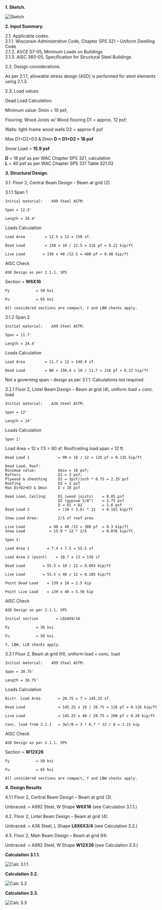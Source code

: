 **1. Sketch.**

![Sketch](Beams-central.md.1.png "Sketch")

**2. Input Summary.**

2.1. Applicable codes.  
2.1.1. Wisconsin Administrative Code, Chapter SPS 321 – Uniform Dwelling Code  
2.1.2. ASCE 07-05, Minimum Loads on Buildings  
2.1.3. AISC 360-05, Specification for Structural Steel Buildings  
  
  
2.2. Design considerations.

As per 2.1.1, allowable stress design (ASD) is performed for steel elements using 2.1.3.

2.3. Load values

Dead Load Calculation:

Minimum value:                 Dmin = 10 psf;

Flooring: Wood Joists w/ Wood flooring     D1 = approx. 12 psf;

Walls: light-frame wood walls        D2 = approx 6 psf

Max D1+D2+D3 & Dmin            **D = D1+D2 = 18 psf**

Snow Load				= **15.9 psf**

**D** = 18 psf        as per WAC Chapter SPS 321, calculation  
**L** = 40 psf        as per WAC Chapter SPS 321 Table 321.02

**3. Structural Design.**

3.1. Floor 2, Central Beam Design – Beam at grid (2).

3.1.1 Span 1

    Initial material:    A99 Steel ASTM.

    Span = 12.5'

    Length = 24.4'

Loads Calculation

    Load Area         = 12.5 x 12 = 150 sf.

    Dead Load         = 150 x 18 / 12.5 = 216 pf = 0.22 kip/ft

    Live Load        = 150 x 40 /12.5 = 480 pf = 0.48 kip/ft

AISC Check

    ASD Design as per 2.1.1. SPS

Section        = **W6X16**

    Fy            = 50 ksi

    Fu            = 65 ksi

    All considered sections are compact, Y and LBW checks apply.

3.1.2 Span 2

    Initial material:    A99 Steel ASTM.

    Span = 11.7'

    Length = 24.4'

Loads Calculation

    Load Area         = 11.7 x 12 = 140.4 sf.

    Dead Load         = Wd = 140.4 x 18 / 11.7 = 216 pf = 0.22 kip/ft

Not a governing span – design as per 3.1.1. Calculations not required.

3.2.1 Floor 2, Lintel Beam Design – Beam at grid (4), uniform load + conc. load

    Initial material:    A36 Steel ASTM.

    Span = 12'

    Length = 24'

Loads Calculation

    Span 1:

Load Area         	= 12 x 7.5 	= 90 sf.
Roof/ceiling load span 		 	= 12 ft.

    Dead Load 1        		= 90 x 18 / 12 = 135 pf = 0.135 kip/ft

	Dead Load, Roof:
	Minimum value: 			Dmin = 10 psf;
	Rafters 				D1 = 3 psf;
	Plywood & sheathing 	D2 = 3psf/inch * 0.75 = 2.25 psf
	Roofing				    D3 = 2 psf
	Max D1+D2+D3 & Dmin		D = 10 psf

	Dead Load, Ceiling:		D1 (wood joists) 	= 0.85 psf
							D2 (gypsum 5/8")	= 2.75 psf
							D = D1 + D2 		= 3.6 psf
	Dead Load 2 			= (10 + 3.6) * 12 	= 0.163 kip/ft

	Snow Load Area:			2/5 of roof area

    Live Load        	= 90 x 40 /12 = 300 pf 	= 0.3 kip/ft
    Snow Load 			= 15.9 * 12 * 2/5 		= 0.076 kip/ft

    Span 2:

    Load Area 1        = 7.4 x 7.5 = 55.5 sf

    Load Area 2 (point)    = 10.7 x 13 = 139 sf

    Dead Load        = 55.5 x 18 / 12 = 0.083 kip/ft

    Live Load        = 55.5 x 40 / 12 = 0.185 kip/ft

    Point Dead Load    = 139 x 18 = 2.5 kip

    Point Live Load    = 139 x 40 = 5.56 kip



AISC Check

    ASD Design as per 2.1.1. SPS

    Initial section        = L6X4X9/16

    Fy            = 36 ksi

    Fu            = 58 ksi

    Y, LBW, LLB checks apply.


3.3.1 Floor 2, Beam at grid (H), uniform load + conc. load

    Initial material:    A99 Steel ASTM.

    Span = 20.75'

    Length = 20.75'

Loads Calculation

    Distr. Load Area        = 20.75 x 7 = 145.25 sf.

    Dead Load    		    = 145.25 x 18 / 20.75 = 126 pf = 0.126 kip/ft

    Live Load  		      	= 145.25 x 40 / 20.75 = 280 pf = 0.28 kip/ft

    Conc. load from 3.1.1	= 3wl/8 = 3 * 0.7 * 12 / 8 = 3.15 kip

AISC Check

    ASD Design as per 2.1.1. SPS

Section        = **W12X26**

    Fy            = 50 ksi

    Fu            = 65 ksi

    All considered sections are compact, Y and LBW checks apply.


**4. Design Results**

   

4.1.1 Floor 2, Central Beam Design – Beam at grid (3).

Unbraced:                 = A992 Steel, W Shape **W6X16** (see Calculation 3.1.1.)

4.2. Floor 2, Lintel Beam Design – Beam at grid (4).  

Unbraced:                 = A36 Steel, L Shape **L8X6X3/4** (see Calculation 3.2.)

4.3. Floor 2, Main Beam Design – Beam at grid (H).  

Unbraced:                 = A992 Steel, W Shape **W12X26** (see Calculation 3.3.)

**Calculation 3.1.1.**

![Calc 3.1.1](Beams-central.md.2.png "Calc 3.1.1")

**Calculation 3.2.**

![Calc 3.2](Beams-central.md.3.png "Calc 3.2")

**Calculation 3.3.**

![Calc 3.3](Beams-central.md.4.png "Calc 3.3")